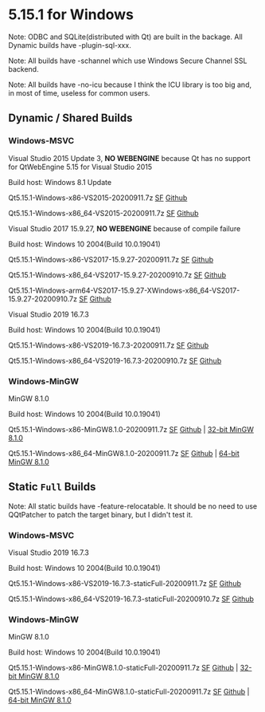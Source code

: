 # 5.15.1 for Windows

Note: ODBC and SQLite(distributed with Qt) are built in the backage. All Dynamic builds have -plugin-sql-xxx.

Note: All builds have -schannel which use Windows Secure Channel SSL backend.

Note: All builds have -no-icu because I think the ICU library is too big and, in most of time, useless for common users.

## Dynamic / Shared Builds

### Windows-MSVC

Visual Studio 2015 Update 3, __NO WEBENGINE__ because Qt has no support for QtWebEngine 5.15 for Visual Studio 2015

Build host: Windows 8.1 Update

Qt5.15.1-Windows-x86-VS2015-20200911.7z [SF](https://sourceforge.net/projects/fsu0413-qtbuilds/files/Qt5.15/Windows-x86/Qt5.15.1-Windows-x86-VS2015-20200911.7z) [Github](https://github.com/Fsu0413/QtCompile/releases/download/release-20200912/Qt5.15.1-Windows-x86-VS2015-20200911.7z)

Qt5.15.1-Windows-x86_64-VS2015-20200911.7z [SF](https://sourceforge.net/projects/fsu0413-qtbuilds/files/Qt5.15/Windows-x86_64/Qt5.15.1-Windows-x86_64-VS2015-20200911.7z) [Github](https://github.com/Fsu0413/QtCompile/releases/download/release-20200912/Qt5.15.1-Windows-x86_64-VS2015-20200911.7z)

Visual Studio 2017 15.9.27, __NO WEBENGINE__ because of compile failure

Build host: Windows 10 2004(Build 10.0.19041)

Qt5.15.1-Windows-x86-VS2017-15.9.27-20200911.7z [SF](https://sourceforge.net/projects/fsu0413-qtbuilds/files/Qt5.15/Windows-x86/Qt5.15.1-Windows-x86-VS2017-15.9.27-20200911.7z) [Github](https://github.com/Fsu0413/QtCompile/releases/download/release-20200912/Qt5.15.1-Windows-x86-VS2017-15.9.27-20200911.7z)

Qt5.15.1-Windows-x86_64-VS2017-15.9.27-20200910.7z [SF](https://sourceforge.net/projects/fsu0413-qtbuilds/files/Qt5.15/Windows-x86_64/Qt5.15.1-Windows-x86_64-VS2017-15.9.27-20200910.7z) [Github](https://github.com/Fsu0413/QtCompile/releases/download/release-20200912/Qt5.15.1-Windows-x86_64-VS2017-15.9.27-20200910.7z)

Qt5.15.1-Windows-arm64-VS2017-15.9.27-XWindows-x86_64-VS2017-15.9.27-20200910.7z [SF](https://sourceforge.net/projects/fsu0413-qtbuilds/files/Qt5.15/Windows-arm64/Qt5.15.1-Windows-arm64-VS2017-15.9.27-XWindows-x86_64-VS2017-15.9.27-20200910.7z) [Github](https://github.com/Fsu0413/QtCompile/releases/download/release-20200912/Qt5.15.1-Windows-arm64-VS2017-15.9.27-XWindows-x86_64-VS2017-15.9.27-20200910.7z)

Visual Studio 2019 16.7.3

Build host: Windows 10 2004(Build 10.0.19041)

Qt5.15.1-Windows-x86-VS2019-16.7.3-20200911.7z [SF](https://sourceforge.net/projects/fsu0413-qtbuilds/files/Qt5.15/Windows-x86/Qt5.15.1-Windows-x86-VS2019-16.7.3-20200911.7z) [Github](https://github.com/Fsu0413/QtCompile/releases/download/release-20200912/Qt5.15.1-Windows-x86-VS2019-16.7.3-20200911.7z)

Qt5.15.1-Windows-x86_64-VS2019-16.7.3-20200910.7z [SF](https://sourceforge.net/projects/fsu0413-qtbuilds/files/Qt5.15/Windows-x86_64/Qt5.15.1-Windows-x86_64-VS2019-16.7.3-20200910.7z) [Github](https://github.com/Fsu0413/QtCompile/releases/download/release-20200912/Qt5.15.1-Windows-x86_64-VS2019-16.7.3-20200910.7z)

### Windows-MinGW

MinGW 8.1.0

Build host: Windows 10 2004(Build 10.0.19041)

Qt5.15.1-Windows-x86-MinGW8.1.0-20200911.7z [SF](https://sourceforge.net/projects/fsu0413-qtbuilds/files/Qt5.15/Windows-x86/Qt5.15.1-Windows-x86-MinGW8.1.0-20200911.7z) [Github](https://github.com/Fsu0413/QtCompile/releases/download/release-20200912/Qt5.15.1-Windows-x86-MinGW8.1.0-20200911.7z) | [32-bit MinGW 8.1.0](https://sourceforge.net/projects/mingw-w64/files/Toolchains%20targetting%20Win32/Personal%20Builds/mingw-builds/8.1.0/threads-posix/dwarf/i686-8.1.0-release-posix-dwarf-rt_v6-rev0.7z)

Qt5.15.1-Windows-x86_64-MinGW8.1.0-20200911.7z [SF](https://sourceforge.net/projects/fsu0413-qtbuilds/files/Qt5.15/Windows-x86_64/Qt5.15.1-Windows-x86_64-MinGW8.1.0-20200911.7z) [Github](https://github.com/Fsu0413/QtCompile/releases/download/release-20200912/Qt5.15.1-Windows-x86_64-MinGW8.1.0-20200911.7z) | [64-bit MinGW 8.1.0](https://sourceforge.net/projects/mingw-w64/files/Toolchains%20targetting%20Win64/Personal%20Builds/mingw-builds/8.1.0/threads-posix/seh/x86_64-8.1.0-release-posix-seh-rt_v6-rev0.7z)

## Static `Full` Builds

Note: All static builds have -feature-relocatable. It should be no need to use QQtPatcher to patch the target binary, but I didn't test it.

### Windows-MSVC

Visual Studio 2019 16.7.3

Build host: Windows 10 2004(Build 10.0.19041)

Qt5.15.1-Windows-x86-VS2019-16.7.3-staticFull-20200911.7z [SF](https://sourceforge.net/projects/fsu0413-qtbuilds/files/Qt5.15/Windows-x86/Qt5.15.1-Windows-x86-VS2019-16.7.3-staticFull-20200911.7z) [Github](https://github.com/Fsu0413/QtCompile/releases/download/release-20200912/Qt5.15.1-Windows-x86-VS2019-16.7.3-staticFull-20200911.7z)

Qt5.15.1-Windows-x86_64-VS2019-16.7.3-staticFull-20200910.7z [SF](https://sourceforge.net/projects/fsu0413-qtbuilds/files/Qt5.15/Windows-x86_64/Qt5.15.1-Windows-x86_64-VS2019-16.7.3-staticFull-20200910.7z) [Github](https://github.com/Fsu0413/QtCompile/releases/download/release-20200912/Qt5.15.1-Windows-x86_64-VS2019-16.7.3-staticFull-20200910.7z)

### Windows-MinGW

MinGW 8.1.0

Build host: Windows 10 2004(Build 10.0.19041)

Qt5.15.1-Windows-x86-MinGW8.1.0-staticFull-20200911.7z [SF](https://sourceforge.net/projects/fsu0413-qtbuilds/files/Qt5.15/Windows-x86/Qt5.15.1-Windows-x86-MinGW8.1.0-staticFull-20200911.7z) [Github](https://github.com/Fsu0413/QtCompile/releases/download/release-20200912/Qt5.15.1-Windows-x86-MinGW8.1.0-staticFull-20200911.7z) | [32-bit MinGW 8.1.0](https://sourceforge.net/projects/mingw-w64/files/Toolchains%20targetting%20Win32/Personal%20Builds/mingw-builds/8.1.0/threads-posix/dwarf/i686-8.1.0-release-posix-dwarf-rt_v6-rev0.7z)

Qt5.15.1-Windows-x86_64-MinGW8.1.0-staticFull-20200911.7z [SF](https://sourceforge.net/projects/fsu0413-qtbuilds/files/Qt5.15/Windows-x86_64/Qt5.15.1-Windows-x86_64-MinGW8.1.0-staticFull-20200911.7z) [Github](https://github.com/Fsu0413/QtCompile/releases/download/release-20200912/Qt5.15.1-Windows-x86_64-MinGW8.1.0-staticFull-20200911.7z) | [64-bit MinGW 8.1.0](https://sourceforge.net/projects/mingw-w64/files/Toolchains%20targetting%20Win64/Personal%20Builds/mingw-builds/8.1.0/threads-posix/seh/x86_64-8.1.0-release-posix-seh-rt_v6-rev0.7z)
